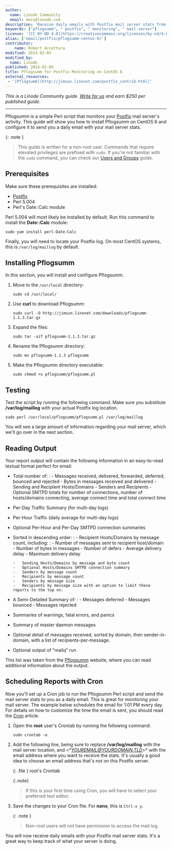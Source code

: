 ```yaml
---
author:
  name: Linode Community
  email: docs@linode.com
description: 'Receive daily emails with Postfix mail server stats from Pflogsumm.'
keywords: ["pflogsumm", " postfix", " monitoring", " mail server"]
license: '[CC BY-ND 4.0](https://creativecommons.org/licenses/by-nd/4.0)'
alias: ['email/postfix/pflogsumm-centos-6/']
contributor: 
    name: Robert Accettura
modified: 2014-02-05
modified_by:
  name: Linode
published: 2014-02-05
title: Pflogsumm for Postfix Monitoring on CentOS 6
external_resources:
 - '[Pflogsumm](http://jimsun.linxnet.com/postfix_contrib.html)'
---
```


*This is a Linode Community guide. [Write for us](/docs/contribute) and earn $250 per published guide.*

<hr>

Pflogsumm is a simple Perl script that monitors your [Postfix](/docs/email/postfix) mail server's activity. This guide will show you how to install Pflogsumm on CentOS 6 and configure it to send you a daily email with your mail server stats.

 {: .note }
>
> This guide is written for a non-root user. Commands that require elevated privileges are prefixed with `sudo`. If you're not familiar with the `sudo` command, you can check our [Users and Groups](/docs/tools-reference/linux-users-and-groups) guide.

## Prerequisites

Make sure these prerequisites are installed:

-   [Postfix](/docs/email/postfix)
-   Perl 5.004
-   Perl's Date::Calc module

Perl 5.004 will most likely be installed by default. Run this command to install the **Date::Calc** module:

    sudo yum install perl-Date-Calc

Finally, you will need to locate your Postfix log. On most CentOS systems, this is `/var/log/maillog` by default.

## Installing Pflogsumm

In this section, you will install and configure Pflogsumm.

1.  Move to the `/usr/local` directory:

        sudo cd /usr/local/

2.  Use **curl** to download Pflogsumm:

        sudo curl -O http://jimsun.linxnet.com/downloads/pflogsumm-1.1.3.tar.gz

3.  Expand the files:

        sudo tar -xzf pflogsumm-1.1.3.tar.gz

4.  Rename the Pflogsumm directory:

        sudo mv pflogsumm-1.1.3 pflogsumm

5.  Make the Pflogsumm directory executable:

        sudo chmod +x pflogsumm/pflogsumm.pl

## Testing

Test the script by running the following command. Make sure you substitute **/var/log/maillog** with your actual Postfix log location.

    sudo perl /usr/local/pflogsumm/pflogsumm.pl /var/log/maillog

You will see a large amount of information regarding your mail server, which we'll go over in the next section.

## Reading Output

Your report output will contain the following information in an easy-to-read textual format perfect for email:

-   Total number of:
    :   -   Messages received, delivered, forwarded, deferred, bounced and rejected
        -   Bytes in messages received and delivered
        -   Sending and Recipient Hosts/Domains
        -   Senders and Recipients
        -   Optional SMTPD totals for number of connections, number of hosts/domains connecting, average connect time and total connect time

-   Per-Day Traffic Summary (for multi-day logs)
-   Per-Hour Traffic (daily average for multi-day logs)
-   Optional Per-Hour and Per-Day SMTPD connection summaries
-   Sorted in descending order:
    :   -   Recipient Hosts/Domains by message count, including:
            :   -   Number of messages sent to recipient host/domain
                -   Number of bytes in messages
                -   Number of defers
                -   Average delivery delay
                -   Maximum delivery delay

        -   Sending Hosts/Domains by message and byte count
        -   Optional Hosts/Domains SMTPD connection summary
        -   Senders by message count
        -   Recipients by message count
        -   Senders by message size
        -   Recipients by message size with an option to limit these reports to the top nn.

-   A Semi-Detailed Summary of:
    :   -   Messages deferred
        -   Messages bounced
        -   Messages rejected

-   Summaries of warnings, fatal errors, and panics
-   Summary of master daemon messages
-   Optional detail of messages received, sorted by domain, then sender-in-domain, with a list of recipients-per-message.
-   Optional output of "mailq" run

This list was taken from the [Pflogsumm](http://jimsun.linxnet.com/postfix_contrib.html) website, where you can read additional information about the output.

## Scheduling Reports with Cron

Now you'll set up a Cron job to run the Pflogsumm Perl script and send the mail server stats to you as a daily email. This is great for monitoring your mail server. The example below schedules the email for 1:01 PM every day. For details on how to customize the time the email is sent, you should read the [Cron](/docs/linux-tools/utilities/cron) article.

1.  Open the **root** user's Crontab by running the following command:

        sudo crontab -e

2.  Add the following line, being sure to replace **/var/log/maillog** with the mail server location, and <**YOUREMAIL@YOURDOMAIN.TLD*>\* with the email address where you want to receive the stats. It's usually a good idea to choose an email address that's not on this Postfix server.

    {: .file }
root's Crontab

    {:.note}
    >
    > If this is your first time using Cron, you will have to select your preferred text editor.

3.  Save the changes to your Cron file. For **nano**, this is `Ctrl-x y`.

     {: .note }
    >
    > Non-root users will not have permission to access the mail log.

You will now receive daily emails with your Postfix mail server stats. It's a great way to keep track of what your server is doing.